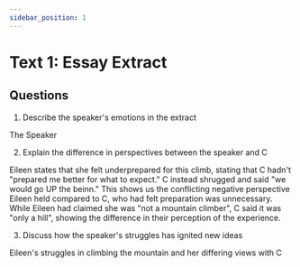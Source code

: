```yaml
---
sidebar_position: 1
---
```


# Text 1: Essay Extract

## Questions

1. Describe the speaker's emotions in the extract

The Speaker 

2. Explain the difference in perspectives between the speaker and C

Eileen states that she felt underprepared for this climb, stating that C hadn't "prepared me better for what to expect." C instead shrugged and said "we would go UP the beinn." This shows us the conflicting negative perspective Eileen held compared to C, who had felt preparation was unnecessary. While Eileen had claimed she was "not a mountain climber", C said it was "only a hill", showing the difference in their perception of the experience.

3. Discuss how the speaker's struggles has ignited new ideas

Eileen's struggles in climbing the mountain and her differing views with C


